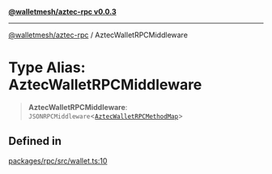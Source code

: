 [**@walletmesh/aztec-rpc v0.0.3**](../README.md)

***

[@walletmesh/aztec-rpc](../globals.md) / AztecWalletRPCMiddleware

# Type Alias: AztecWalletRPCMiddleware

> **AztecWalletRPCMiddleware**: `JSONRPCMiddleware`\<[`AztecWalletRPCMethodMap`](AztecWalletRPCMethodMap.md)\>

## Defined in

[packages/rpc/src/wallet.ts:10](https://github.com/WalletMesh/aztec/blob/9ffb568c7c00c5db0719c32c2261d4f8d51237ea/packages/rpc/src/wallet.ts#L10)
